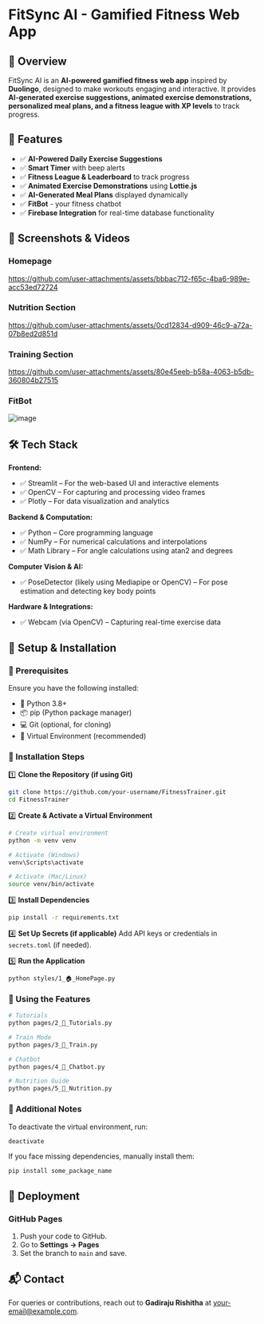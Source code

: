 # FitSync AI - Gamified Fitness Web App

## 📌 Overview
FitSync AI is an **AI-powered gamified fitness web app** inspired by **Duolingo**, designed to make workouts engaging and interactive. It provides **AI-generated exercise suggestions, animated exercise demonstrations, personalized meal plans, and a fitness league with XP levels** to track progress.

## 🚀 Features
- ✅ **AI-Powered Daily Exercise Suggestions**
- ✅ **Smart Timer** with beep alerts
- ✅ **Fitness League & Leaderboard** to track progress
- ✅ **Animated Exercise Demonstrations** using **Lottie.js**
- ✅ **AI-Generated Meal Plans** displayed dynamically
- ✅ **FitBot** - your fitness chatbot
- ✅ **Firebase Integration** for real-time database functionality

## 📸 Screenshots & Videos
### **Homepage**

https://github.com/user-attachments/assets/bbbac712-f65c-4ba6-989e-acc53ed72724

### **Nutrition Section**

https://github.com/user-attachments/assets/0cd12834-d909-46c9-a72a-07b8ed2d851d

### **Training Section**

https://github.com/user-attachments/assets/80e45eeb-b58a-4063-b5db-360804b27515

### **FitBot**
![image](https://github.com/user-attachments/assets/d0669dbe-7cc7-4352-b70d-cfa97ca10aae)

## 🛠️ Tech Stack
**Frontend:**
- ✅ Streamlit – For the web-based UI and interactive elements
- ✅ OpenCV – For capturing and processing video frames
- ✅ Plotly – For data visualization and analytics

**Backend & Computation:**
- ✅ Python – Core programming language
- ✅ NumPy – For numerical calculations and interpolations
- ✅ Math Library – For angle calculations using atan2 and degrees

**Computer Vision & AI:**
- ✅ PoseDetector (likely using Mediapipe or OpenCV) – For pose estimation and detecting key body points

**Hardware & Integrations:**
- ✅ Webcam (via OpenCV) – Capturing real-time exercise data

## 🔧 Setup & Installation

### 📌 Prerequisites
Ensure you have the following installed:
- 🐍 Python 3.8+
- 📦 pip (Python package manager)
- 💻 Git (optional, for cloning)
- 📂 Virtual Environment (recommended)

### 🚀 Installation Steps

1️⃣ **Clone the Repository (if using Git)**
```bash
git clone https://github.com/your-username/FitnessTrainer.git
cd FitnessTrainer
```

2️⃣ **Create & Activate a Virtual Environment**
```bash
# Create virtual environment
python -m venv venv

# Activate (Windows)
venv\Scripts\activate

# Activate (Mac/Linux)
source venv/bin/activate
```

3️⃣ **Install Dependencies**
```bash
pip install -r requirements.txt
```

4️⃣ **Set Up Secrets (if applicable)**
Add API keys or credentials in `secrets.toml` (if needed).

5️⃣ **Run the Application**
```bash
python styles/1_🏠_HomePage.py
```

### 🎯 Using the Features
```bash
# Tutorials
python pages/2_📘_Tutorials.py

# Train Mode
python pages/3_🏃_Train.py

# Chatbot
python pages/4_🤖_Chatbot.py

# Nutrition Guide
python pages/5_🍎_Nutrition.py
```

### 🎯 Additional Notes
To deactivate the virtual environment, run:
```bash
deactivate
```
If you face missing dependencies, manually install them:
```bash
pip install some_package_name
```

## 🚀 Deployment
### **GitHub Pages**
1. Push your code to GitHub.
2. Go to **Settings → Pages**
3. Set the branch to `main` and save.

## 📬 Contact
For queries or contributions, reach out to **Gadiraju Rishitha** at [your-email@example.com](mailto:your-email@example.com).
